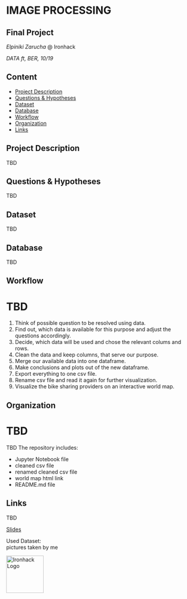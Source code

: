 # IMAGE PROCESSING
## Final Project
*Elpiniki Zarucha* @ Ironhack

*DATA ft, BER, 10/19*

## Content
- [Project Description](#project-description)
- [Questions & Hypotheses](#questions-hypotheses)
- [Dataset](#dataset)
- [Database](#database)
- [Workflow](#workflow)
- [Organization](#organization)
- [Links](#links)

## Project Description
TBD

## Questions & Hypotheses
TBD

## Dataset
TBD

## Database
TBD

## Workflow
# TBD
1. Think of possible question to be resolved using data. <br/>
2. Find out, which data is available for this purpose and adjust the questions accordingly.<br/>
3. Decide, which data will be used and chose the relevant colums and rows.<br/>
4. Clean the data and keep columns, that serve our purpose.<br/>
5. Merge our available data into one dataframe.<br/>
6. Make conclusions and plots out of the new dataframe.<br/>
7. Export everything to one csv file.<br/>
8. Rename csv file and read it again for further visualization. <br/>
9. Visualize the bike sharing providers on an interactive world map.

## Organization
# TBD
TBD
The repository includes:
* Jupyter Notebook file
* cleaned csv file
* renamed cleaned csv file
* world map html link
* README.md file

## Links

[Repository]: <br/>
TBD

[Slides](https://docs.google.com/presentation/d/1UL1jRRKpXlYJ3bR8KXNFyttwj6hvrX1ZGPuxu3YXCiQ/edit?usp=sharing) <br/>

Used Dataset: <br/>
pictures taken by me

<img src="https://bit.ly/2VnXWr2" alt="Ironhack Logo" width="100"/>
